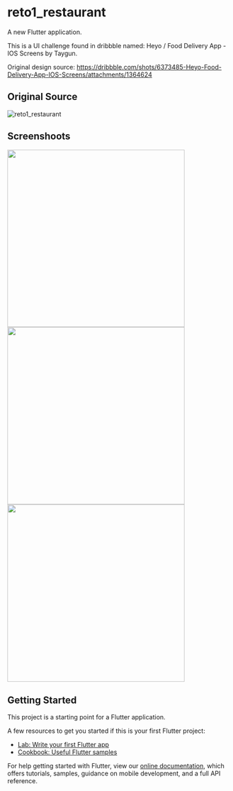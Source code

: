 # reto1_restaurant

A new Flutter application.

This is a UI challenge found in dribbble named: Heyo / Food Delivery App - IOS Screens by Taygun.

Original design source: https://dribbble.com/shots/6373485-Heyo-Food-Delivery-App-IOS-Screens/attachments/1364624

## Original Source

![reto1_restaurant](https://user-images.githubusercontent.com/52869805/69475517-03eacc00-0d9c-11ea-9479-964f72952dcb.png)



## Screenshoots 

<img src="https://user-images.githubusercontent.com/52869805/69475424-dcdfca80-0d9a-11ea-99c8-57a2975b194c.png" width=400 >
<img src="https://user-images.githubusercontent.com/52869805/69475425-dcdfca80-0d9a-11ea-9225-c33ce101cfa9.png" width=400 >
<img src="https://user-images.githubusercontent.com/52869805/69475426-dd786100-0d9a-11ea-898f-04c1d87359cc.png" width=400 >


## Getting Started

This project is a starting point for a Flutter application.

A few resources to get you started if this is your first Flutter project:

- [Lab: Write your first Flutter app](https://flutter.dev/docs/get-started/codelab)
- [Cookbook: Useful Flutter samples](https://flutter.dev/docs/cookbook)

For help getting started with Flutter, view our
[online documentation](https://flutter.dev/docs), which offers tutorials,
samples, guidance on mobile development, and a full API reference.
